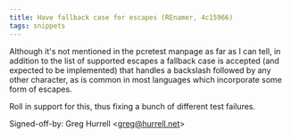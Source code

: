 ```yaml
---
title: Have fallback case for escapes (REnamer, 4c15966)
tags: snippets
---
```


Although it's not mentioned in the pcretest manpage as far as I can tell, in addition to the list of supported escapes a fallback case is accepted (and expected to be implemented) that handles a backslash followed by any other character, as is common in most languages which incorporate some form of escapes.

Roll in support for this, thus fixing a bunch of different test failures.

Signed-off-by: Greg Hurrell &lt;greg@hurrell.net&gt;
